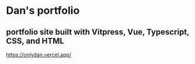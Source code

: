 # Dan's portfolio
## portfolio site built with Vitpress, Vue, Typescript, CSS, and HTML

https://onlydan.vercel.app/
